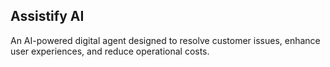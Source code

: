 ## Assistify AI	

An AI-powered digital agent designed to resolve customer issues, enhance user experiences, and reduce operational costs.
	
	
	
	

